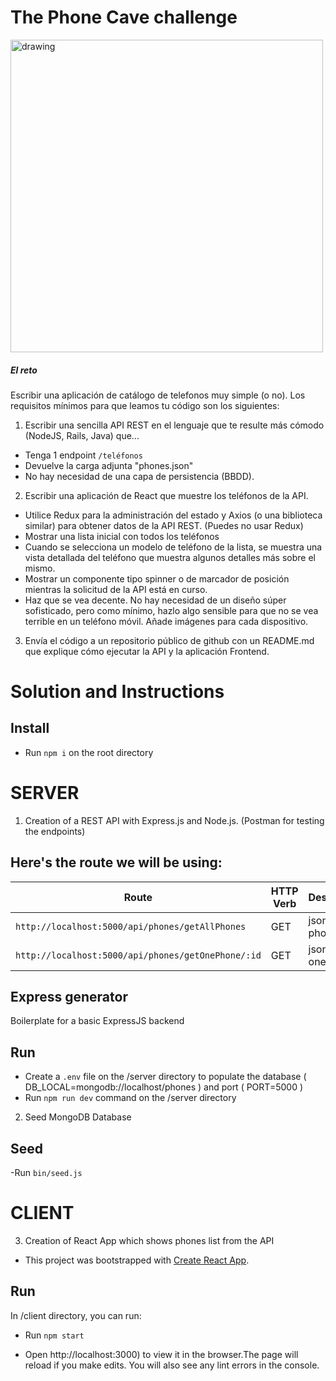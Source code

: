 # The Phone Cave challenge

<img src="https://futurechallenges.org/wp-content/uploads/2013/12/Container_Shop_in_Joe_Slovo_Park.jpg" alt="drawing" width="500"/>


##### El reto

Escribir una aplicación de catálogo de telefonos muy simple (o no). Los requisitos mínimos para que leamos tu código son los siguientes:

1. Escribir una sencilla API REST en el lenguaje que te resulte más cómodo (NodeJS, Rails, Java) que...
 - Tenga 1 endpoint `/teléfonos`
 - Devuelve la carga adjunta "phones.json"
 - No hay necesidad de una capa de persistencia (BBDD). 
2. Escribir una aplicación de React que muestre los teléfonos de la API.
 - Utilice Redux para la administración del estado y Axios (o una biblioteca similar) para obtener datos de la API REST. (Puedes no usar Redux)
 - Mostrar una lista inicial con todos los teléfonos
 - Cuando se selecciona un modelo de teléfono de la lista, se muestra una vista detallada del teléfono que muestra algunos detalles más sobre el mismo.
 - Mostrar un componente tipo spinner o de marcador de posición mientras la solicitud de la API está en curso.
 - Haz que se vea decente. No hay necesidad de un diseño súper sofisticado, pero como mínimo, hazlo algo sensible para que no se vea terrible en un teléfono móvil. Añade imágenes para cada dispositivo.
3. Envía el código a un repositorio público de github con un README.md que explique cómo ejecutar la API y la aplicación Frontend.

# Solution and Instructions

## Install

- Run `npm i` on the root directory


# SERVER

1. Creation of a REST API with Express.js and Node.js. (Postman for testing the endpoints)

## Here's the route we will be using:

|   Route   | HTTP Verb |   Description   |
|-----------|-----------|-----------------|
| `http://localhost:5000/api/phones/getAllPhones` |    GET   | json with phones list |
| `http://localhost:5000/api/phones/getOnePhone/:id` |    GET   | json with one phone |

## Express generator

Boilerplate for a basic ExpressJS backend

## Run

- Create a `.env` file on the /server directory to populate the database ( DB_LOCAL=mongodb://localhost/phones ) and port ( PORT=5000 )
- Run `npm run dev` command on the /server directory


2. Seed MongoDB Database

## Seed

-Run `bin/seed.js`

# CLIENT

3. Creation of React App which shows phones list from the API

- This project was bootstrapped with [Create React App](https://github.com/facebook/create-react-app).

## Run

  In /client directory, you can run:

- Run `npm start`

- Open http://localhost:3000) to view it in the browser.The page will reload if you make edits.
  You will also see any lint errors in the console.


